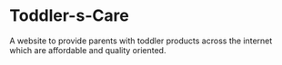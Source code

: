# Toddler-s-Care
A website to provide parents with toddler products across the internet which are affordable and quality oriented.
